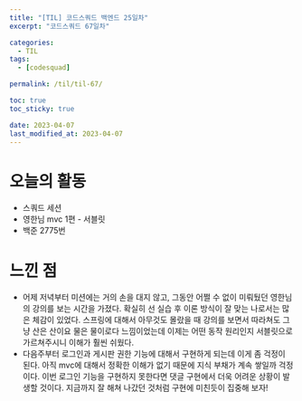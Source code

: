 ```yaml
---
title: "[TIL] 코드스쿼드 백엔드 25일차"
excerpt: "코드스쿼드 67일차"

categories:
  - TIL
tags:
  - [codesquad]

permalink: /til/til-67/

toc: true
toc_sticky: true

date: 2023-04-07
last_modified_at: 2023-04-07
---
```


# 오늘의 활동

- 스쿼드 세션
- 영한님 mvc 1편 - 서블릿
- 백준 2775번

# 느낀 점

- 어제 저녁부터 미션에는 거의 손을 대지 않고, 그동안 어쩔 수 없이 미뤄뒀던 영한님의 강의를 보는 시간을 가졌다. 확실히 선 실습 후 이론 방식이 잘 맞는 나로서는 많은 체감이 있었다. 스프링에 대해서 아무것도 몰랐을 때 강의를 보면서 따라쳐도 그냥 산은 산이요 물은 물이로다 느낌이었는데 이제는 어떤 동작 원리인지 서블릿으로 가르쳐주시니 이해가 훨씬 쉬웠다.
- 다음주부터 로그인과 게시판 권한 기능에 대해서 구현하게 되는데 이게 좀 걱정이 된다. 아직 mvc에 대해서 정확한 이해가 없기 때문에 지식 부채가 계속 쌓일까 걱정이다. 이번 로그인 기능을 구현하지 못한다면 댓글 구현에서 더욱 어려운 상황이 발생할 것이다. 지금까지 잘 해쳐 나갔던 것처럼 구현에 미친듯이 집중해 보자!